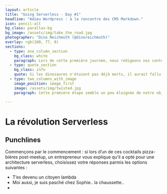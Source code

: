 ```yaml
---
layout: article
title: "Going Serverless - Day #1"
headline: "Adieu Wordpress : à la rencontre des CMS Markdown."
icon: pencil-alt
bg_class: parallax-bg
bg_image: /assets/img/take_the_road.jpg
photographer: "Dino Reichmuth (@dinoreichmuth)"
overlay: rgb(100, 77, 0)
sections:
  - type: one_column_section
    bg_class: white
    paragraph: Lors de cette première journée, nous rédigeons nos contenus en markdown.
  - type: quote_section
    bg_class: info
    quote: Si les dinosaures n'étaient pas déjà morts, il aurait fallu les tuer ! - Chuck Norris
  - type: two_columns_with_image
    image_position: image_first
    image: /assets/img/twisted.jpg
    paragraph: Cette première étape semble un peu éloignée de notre objectif final. Quel rapport peut-il exister entre markdown et le déploiement sur une plateforme serverless. Il faut revenir un peu en arrière pour comprendre ce point.

---
```

# La révolution Serverless

## Punchlines

Commençons par le commencement : si lors d’un de ces cocktails pizza-bières post-meetup, un entrepreneur vous explique qu’il a opté pour une architecture serverless, choisissez votre réponses parmis les options suivantes : 


- T’es devenu un citoyen lambda
- Moi aussi, je suis pasché chez Sophie.. la chaussette..
- 

